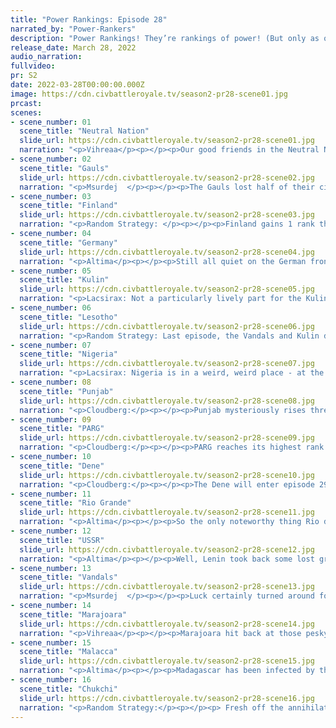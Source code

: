 ```yaml
---
title: "Power Rankings: Episode 28"
narrated_by: "Power-Rankers"
description: "Power Rankings! They’re rankings of power! (But only as of the instant of the end of the previous episode, as these are not meant to be future predictions!) Power Rankings!"
release_date: March 28, 2022
audio_narration:
fullvideo:
pr: S2
date: 2022-03-28T00:00:00.000Z
image: https://cdn.civbattleroyale.tv/season2-pr28-scene01.jpg
prcast:
scenes:
- scene_number: 01
  scene_title: "Neutral Nation"
  slide_url: https://cdn.civbattleroyale.tv/season2-pr28-scene01.jpg
  narration: "<p>Vihreaa</p><p></p><p>Our good friends in the Neutral Nation retain their sovereignty for yet another part, defying the expectation of many in the community. It is undeniable though that just about any of their neighbors could put an(other) end to their race in the royale, as they have been a rump state for several parts now.</p>"
- scene_number: 02
  scene_title: "Gauls"
  slide_url: https://cdn.civbattleroyale.tv/season2-pr28-scene02.jpg
  narration: "<p>Msurdej  </p><p></p><p>The Gauls lost half of their cities in this part, as the Vandals remembered they were at war. With such devastation, Vercingetorix can only hope Geneseric loses interest again and calls for peace. Otherwise, I see a broken TV where we once watched the Gauls. </p>"
- scene_number: 03
  scene_title: "Finland"
  slide_url: https://cdn.civbattleroyale.tv/season2-pr28-scene03.jpg
  narration: "<p>Random Strategy: </p><p></p><p>Finland gains 1 rank this part though I'm not sure why since the Gauls (who they overtook) still have 3 cities, of which 2 are inland and therefore unlikely to fall. Anyway, Finland barely appeared in this part and we didn't get stats so there really isn't much to say.</p>"
- scene_number: 04
  scene_title: "Germany"
  slide_url: https://cdn.civbattleroyale.tv/season2-pr28-scene04.jpg
  narration: "<p>Altima</p><p></p><p>Still all quiet on the German front. The most exciting thing Wilhelm has done this part is join Dene in declaring upon Punjab (and thus, dragging Dene into a war with Chukchi) and that’s only interesting in that it might screw over the Dene. Time is no friend to the Germans; their Russian and Vandalic neighbors are stronger than them and their only good expansion avenue is almost completely eaten. If they are to make a power of themselves, they need to do more than drag distant powers into horrible mistakes. They need to make decisive actions of their own, like maybe joining in on the assault on Gaul to grab what little territory is left to gain.</p>"
- scene_number: 05
  scene_title: "Kulin"
  slide_url: https://cdn.civbattleroyale.tv/season2-pr28-scene05.jpg
  narration: "<p>Lacsirax: Not a particularly lively part for the Kulin, but given in this instance not lively is really code for “not at war with Malacca”, that’s no bad thing. They lost a city to the Chukchi, a city in the North Pacific they had no business controlling in the first place, but gained a city from Rio Grande on the South American continent. It’s not quite the sterling showing they had against the Mapuche in Cycle 1, but hey, gotta start somewhere. And they also end the episode at war with the Dene - with Thanadelthur having a couple of completely unprotected colonies in the South Pacific, and a more pressing foe in the form of the Chukchi, that’s William’s war to lose. There’s nothing here to really suggest the Kulin are finding a way back into the game, but a decently positive part is rewarded with a rank up.</p>"
- scene_number: 06
  scene_title: "Lesotho"
  slide_url: https://cdn.civbattleroyale.tv/season2-pr28-scene06.jpg
  narration: "<p>Random Strategy: Last episode, the Vandals and Kulin distracted Nigeria from their conquest of Lesotho. So it turns out that Lesotho used that temporary peace well: to train an army of riflemen which reentered the war this part. This was successful as Lesotho pushed forward and captured Lubumbashi. Unfortunately, what should have been the best comeback story of the cbr gets ruined by the permanent party-poopers: Malacca and their jongs, who have already pooped on so many other civs' cool stories. Now Lesotho has not invested in navy, so losing to a naval civ is fairly expected; however, Lesotho does have the “ship for civs that don't want to tech navy”: the ironclad. But it turns out that a steam-powered armour-plated industrial era warship is still no match for just a bunch of medieval cargo vessels: Lesotho has lost Madagascar and now their eastern coast is flipping.</p>"
- scene_number: 07
  scene_title: "Nigeria"
  slide_url: https://cdn.civbattleroyale.tv/season2-pr28-scene07.jpg
  narration: "<p>Lacsirax: Nigeria is in a weird, weird place - at the start of this episode there looked to be a real chance that the “winners” of Cycle 1 were about to be annihilated by Lesotho. They have now managed to reverse Lesotho’s aggression, but it’s come at the cost of ceding a city to the Vandals before suffering a surprise backdoor attack from the Marajoara. Whichever way you look at it, despite their scientific supremacy (which they’ve now lost to the Marajoara), Nigeria is bleeding cities quicker than they’re gaining them - and they didn’t have many cities to begin with. In a way, I’m more surprised this didn’t happen the first time round; starting in the middle of a continent with fairly powerful neighbours is an unenviable place to be, and this sort of piecemeal takedown we’re seeing is the usual fate of such civs (remember Songhai?) Really, Nigeria overachieved in Cycle 1, perhaps now unable to repeat it. That said, they’re not out of it - if they can curtail the Marajoara War before it gets any worse, they could definitely still storm beleaguered Lesotho, leaving them with only the one land border to worry about. And while they might not lead the tech race any more - make no mistake, they’re still swotting up faster than most.</p>"
- scene_number: 08
  scene_title: "Punjab"
  slide_url: https://cdn.civbattleroyale.tv/season2-pr28-scene08.jpg
  narration: "<p>Cloudberg:</p><p></p><p>Punjab mysteriously rises three ranks based on... well, to be honest, we’re not sure exactly. It might have something to do with everyone in Africa fucking themselves over, leaving us scrambling for someone else to put in the top 10, or it might be because we succumbed to the hype of Ranjit Singh taking a random PARG city that was nowhere near his borders. Otherwise, however, little has actually changed for Punjab, with their offensive against PARG so far yielding little other than memes, and their other neighbor Malacca only continuing to increase in strength. Although they do have one thing going for them: Malacca’s naval tech is still basically just Jongs.</p>"
- scene_number: 09
  scene_title: "PARG"
  slide_url: https://cdn.civbattleroyale.tv/season2-pr28-scene09.jpg
  narration: "<p>Cloudberg:</p><p></p><p>PARG reaches its highest rank since episode 8 after managing to avoid evisceration at the hands of the Chukchi. Lawtiliwadlin only took one small city before making peace, leaving Kolchak enough time and manpower to fight off the simultaneous assaults by the USSR and Punjab. As a result, what looked like it might be curtains for PARG has turned out to be only a minor speed bump, and Kolchak’s place in the top 10 remains secure. All that having been said, it’s not super clear where he goes from here—only time will tell if he finds a way to break out.</p>"
- scene_number: 10
  scene_title: "Dene"
  slide_url: https://cdn.civbattleroyale.tv/season2-pr28-scene10.jpg
  narration: "<p>Cloudberg:</p><p></p><p>The Dene will enter episode 29 in serious trouble, thanks to the Chukchi invasion which was declared on the final turn of episode 28. Despite power rankings speculating that Thanadelthur might be screwed, we’ve only dropped her one rank, because Chukchi’s ability to push into North America is as yet unproven. But in any case, the Dene had better put up a good fight if they want to have any chance at winning this game.</p>"
- scene_number: 11
  scene_title: "Rio Grande"
  slide_url: https://cdn.civbattleroyale.tv/season2-pr28-scene11.jpg
  narration: "<p>Altima</p><p></p><p>So the only noteworthy thing Rio did this part was lose their random South American city. On the plus side, their northern neighbor now finds themselves staring down the barrel of a loaded #1 civ, which could well create some interesting opportunities for the future. Rio does have a track record for picking fights with the Dene when the Blue-Green Boys and Girls are fighting someone else… This potential opportunity is more than they’ve had for a bit, and so, up two places they go.</p>"
- scene_number: 12
  scene_title: "USSR"
  slide_url: https://cdn.civbattleroyale.tv/season2-pr28-scene12.jpg
  narration: "<p>Altima</p><p></p><p>Well, Lenin took back some lost ground. Things could change as the war grinds on, but for now, they’re making slow progress. It all comes down to how much longer this war lasts, and if they can keep the pressure on PARG, who have consistently proven capable of handling Punjab and the USSR. My personal bet is that they stall out for a bit unless the Chukchi jump back in. The Urals are hell, and PARG is pretty good at prioritizing unit production. Either way, the USSR loses a rank.</p>"
- scene_number: 13
  scene_title: "Vandals"
  slide_url: https://cdn.civbattleroyale.tv/season2-pr28-scene13.jpg
  narration: "<p>Msurdej  </p><p></p><p>Luck certainly turned around for Vercingetorix. They managed to deal a decisive blow to Nigeria, taking a few cities in the ocean alongside a few cities in Africa. They also managed to get back to their war with the Gauls, taking three of the six cities. While they still have a few more to go, they should be careful before their next battle if they don’t want to fall back down.</p>"
- scene_number: 14
  scene_title: "Marajoara"
  slide_url: https://cdn.civbattleroyale.tv/season2-pr28-scene14.jpg
  narration: "<p>Vihreaa</p><p></p><p>Marajoara hit back at those pesky African powers taking their cities, opting to capture a city in Africa! Unfortunately it looks like they invaded the wrong country, because it was actually the Vandals who took a city from them, not Nigeria. Is that racist? Who’s to say. This reflects the fact that Marajorara is number three for a reason though, as they have just about the entirety of South America to themselves to continually strengthen their core.</p>"
- scene_number: 15
  scene_title: "Malacca"
  slide_url: https://cdn.civbattleroyale.tv/season2-pr28-scene15.jpg
  narration: "<p>Altima</p><p></p><p>Madagascar has been infected by the Jong. Per Pandemic II rules, the world is already boned. Per Civ rules, this is simply promising progress. The rest of the war seems likely to stagnate, although if both Nigeria and Malacca keep at it Lesotho does seem likely to crack eventually, ground to dust from southern seas and northern lands. Either way, this war’s been a solid W for the boys in blue.</p>"
- scene_number: 16
  scene_title: "Chukchi"
  slide_url: https://cdn.civbattleroyale.tv/season2-pr28-scene16.jpg
  narration: "<p>Random Strategy:</p><p></p><p> Fresh off the annihilation of Northern Yuan, the Chukchi’s Asian forces continue their rampage by going after PARG. But the Chukchi change their mind and cancel the war after only 6 turns and 1 city capture. That is a shame because with their high production and with the help of the USSR and Punjab, they could have grinded out PARG and extended their asian empire even further. Not to mention that making friends (or staying friends) with the large anti-PARG coalition would be very good diplomatically. Instead, the Chukchi decide they want to expand eastwards into North America by attacking the Dene. For this to be a good move, they need to actually win and take some cities so that they are in a good position to become the dominant civ of North America. The risk with this move is that the attack on the Dene merely weakens them enough that Rio Grande can eventually defeat them and then Rio Grande would become the North American superpower, presenting a serious thorn in the Chukchi's side.</p>"
---
```

